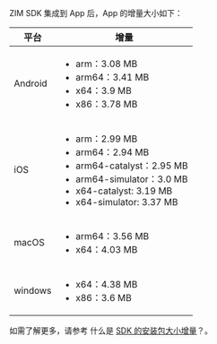 ZIM SDK 集成到 App 后，App 的增量大小如下：

| 平台 | 增量 |
| -- | -- |
| Android | <ul><li>arm：3.08 MB</li><li>arm64：3.41 MB</li><li>x64：3.9 MB</li><li>x86：3.78 MB</li></ul> |
| iOS | <ul><li>arm：2.99 MB</li><li>arm64：2.94 MB</li><li>arm64-catalyst：2.95 MB</li><li>arm64-simulator：3.0 MB</li><li>x64-catalyst: 3.19 MB</li><li>x64-simulator: 3.37 MB</li></ul> |
| macOS | <ul><li>arm64：3.56 MB</li><li>x64：4.03 MB</li></ul> |
| windows | <ul><li>x64：4.38 MB</li><li>x86：3.6 MB</li></ul> |

如需了解更多，请参考 什么是 [SDK 的安装包大小增量](https://doc-zh.zego.im/faq/common_faq_sdk_package_size?product=ZegoAvatar&platform=flutter)？。
